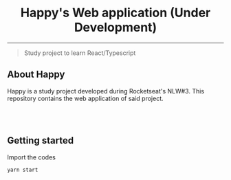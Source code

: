 <h1 align="center">
<br>
Happy's Web application (Under Development)
</h1>

<hr />

> Study project to learn React/Typescript


## About Happy
Happy is a study project developed during Rocketseat's NLW#3. This repository contains the web application of said project.

<br /> <br />

## Getting started

Import the codes

```sh
yarn start
```
